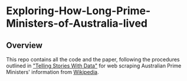 # Exploring-How-Long-Prime-Ministers-of-Australia-lived

## Overview

This repo contains all the code and the paper, following the procedures outlined in ["Telling Stories With Data"](https://tellingstorieswithdata.com/07-gather.html#prime-ministers-of-the-united-kingdom) for web scraping Australian Prime Ministers' information from [Wikipedia](https://en.wikipedia.org/wiki/List_of_prime_ministers_of_Australia).
